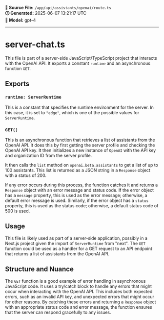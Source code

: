 **📄 Source File:** `/app/api/assistants/openai/route.ts`  
**🕒 Generated:** 2025-06-07 13:21:17 UTC  
**🤖 Model:** gpt-4

---

# server-chat.ts

This file is part of a server-side JavaScript/TypeScript project that interacts with the OpenAI API. It exports a constant `runtime` and an asynchronous function `GET`.

## Exports

### `runtime: ServerRuntime`

This is a constant that specifies the runtime environment for the server. In this case, it is set to `"edge"`, which is one of the possible values for `ServerRuntime`.

### `GET()`

This is an asynchronous function that retrieves a list of assistants from the OpenAI API. It does this by first getting the server profile and checking the OpenAI API key. It then initializes a new instance of `OpenAI` with the API key and organization ID from the server profile. 

It then calls the `list` method on `openai.beta.assistants` to get a list of up to 100 assistants. This list is returned as a JSON string in a `Response` object with a status of 200.

If any error occurs during this process, the function catches it and returns a `Response` object with an error message and status code. If the error object has a `message` property, this is used as the error message; otherwise, a default error message is used. Similarly, if the error object has a `status` property, this is used as the status code; otherwise, a default status code of 500 is used.

## Usage

This file is likely used as part of a server-side application, possibly in a Next.js project given the import of `ServerRuntime` from "next". The `GET` function could be used as a handler for a GET request to an API endpoint that returns a list of assistants from the OpenAI API.

## Structure and Nuance

The `GET` function is a good example of error handling in asynchronous JavaScript code. It uses a try/catch block to handle any errors that might occur when interacting with the OpenAI API. This includes both expected errors, such as an invalid API key, and unexpected errors that might occur for other reasons. By catching these errors and returning a `Response` object with an appropriate status code and error message, the function ensures that the server can respond gracefully to any issues.